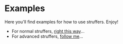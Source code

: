 # Examples

Here you'll find examples for how to use struffers. Enjoy!

  * For normal struffers, [right this way](simple.ts)...
  * For advanced struffers, [follow me](advanced.ts)...
